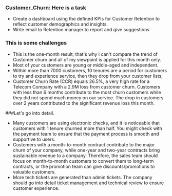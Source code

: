 ### Customer_Churn: Here is a task
- Create a dashboard using the defined KPIs for Customer Retention to reflect customer demographics and insights.
- Write email to Retention manager to report and give suggestions

### This is some challenges

- This is the one-month result; that's why I can't compare the trend of Customer churn and all of my viewpoint is applied for this month only.
- Most of your customers are young or middle-aged and independent.
- Within more than 7000 customers, 10 tenures are a period for customers to try and experience service, then they drop from your customer lists;
- Customer Churn Rate (CCR) equals 26.5%, a very high rate for a Telecom Company with a 2.9M loss from customer churn. Customers with less than 6 months contribute to the most churn customers while they did not spend much money on our service. The drop in customers over 2 years contributed to the significant revenue loss this month.


###Let's go into detail. 

- Many customers are using electronic checks, and it is noticeable that customers with 1 tenure churned more than half. You might check with the payment team to ensure that the payment process is smooth and supportive to users.
- Customers with a month-to-month contract contribute to the major churn of your company, while one-year and two-year contracts bring sustainable revenue to a company. Therefore, the sales team should focus on month-to-month customers to convert them to long-term contracts, or the promotion team can give discounts/promotions to valuable customers.
- More tech tickets are generated than admin tickets. The company should go into detail ticket management and technical review to ensure customer experience.
